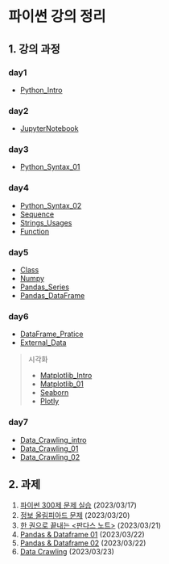 # 파이썬 강의 정리

## 1. 강의 과정

### day1
* [Python_Intro](code/Python_Intro.ipynb)
### day2
* [JupyterNotebook](code/JupyterNotebook.ipynb)
### day3
* [Python_Syntax_01](code/Python_Syntax_01.ipynb)
### day4
* [Python_Syntax_02](code/Python_Syntax_02.ipynb)
* [Sequence](code/Sequence.ipynb)
* [Strings_Usages](code/Strings_Usages.ipynb)
* [Function](code/Function.ipynb)
### day5
* [Class](code/Class.ipynb)
* [Numpy](code/Numpy.ipynb)
* [Pandas_Series](code/Pandas_Series.ipynb)
* [Pandas_DataFrame](code/Pandas_DataFrame.ipynb)

### day6
* [DataFrame_Pratice](code/DataFrame_Pratice.ipynb)
* [External_Data](code/External_Data.ipynb)

> 시각화
> - [Matplotlib_Intro](code/Matplotlib_Intro.ipynb)
> - [Matplotlib_01](code/Matplotlib_01.ipynb)
> - [Seaborn](code/Seaborn.ipynb)
> - [Plotly](code/Plotly.ipynb)

### day7
* [Data_Crawling_intro](code/Data_Crawling_intro.ipynb)
* [Data_Crawling_01](code/Data_Crawling_01.ipynb)
* [Data_Crawling_02](code/Data_Crawling_02.ipynb)


## 2. 과제
1. [파이썬 300제 문제 실습](code/20230317_과제.ipynb) (2023/03/17)
2. [정보 올림피아드 문제](code/20230320_과제.ipynb) (2023/03/20)
3. [한 권으로 끝내는 <판다스 노트>](code/20230321_과제.ipynb) (2023/03/21)
4. [Pandas & Dataframe 01](code/20230322_과제1.ipynb) (2023/03/22)
5. [Pandas & Dataframe 02](code/20230322_과제2.ipynb) (2023/03/22)
6. [Data Crawling](code/20230323.ipynb) (2023/03/23)
